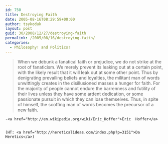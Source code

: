 ```yaml
---
id: 750
title: Destroying Faith
date: 2005-08-16T08:29:59+00:00
author: tsykoduk
layout: post
guid: 30/2008/12/27/destroying-faith
permalink: /2005/08/16/destroying-faith/
categories:
  - Philosophy! and Politics!
---
```

<blockquote>When we debunk a fanatical faith or prejudice, we do not strike at the root of fanaticism. We merely prevent its leaking out at a certain point, with the likely result that it will leak out at some other point. Thus by denigrating prevailing beliefs and loyalties, the militant man of words unwittingly creates in the disillusioned masses a hunger for faith. For the majority of people cannot endure the barrenness and futility of their lives unless they have some ardent dedication, or some passionate pursuit in which they can lose themselves. Thus, in spite of himself, the scoffing man of words becomes the precursor of a new faith.</blockquote>

	-<a href="http://en.wikipedia.org/wiki/Eric_Hoffer">Eric  Hoffer</a>


	(HT: <a href="http://hereticalideas.com/index.php?p=3151">Da Heretics</a>)